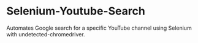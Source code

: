 # Selenium-Youtube-Search
Automates Google search for a specific YouTube channel using Selenium with undetected-chromedriver.
